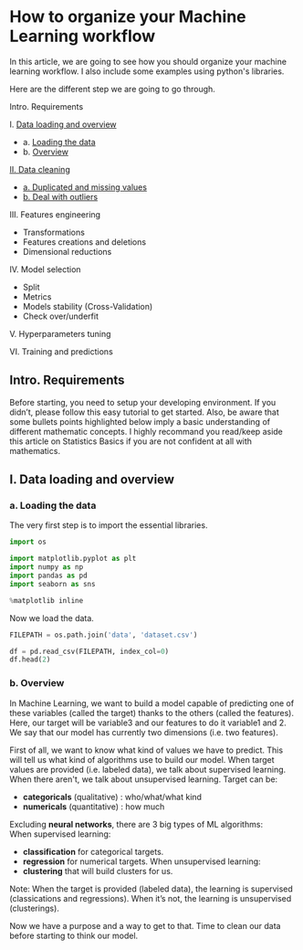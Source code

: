 # How to organize your Machine Learning workflow

In this article, we are going to see how you should organize your machine learning workflow. I also include some examples using python's libraries.

Here are the different step we are going to go through.

Intro. Requirements

I. [Data loading and overview](#one)
- a. [Loading the data](#one-a)
- b. [Overview](#one-b)

[II. Data cleaning](#two)
- [a. Duplicated and missing values](#two-a)
- [b. Deal with outliers](#two-b)

III. Features engineering  
- Transformations
- Features creations and deletions
- Dimensional reductions

IV. Model selection  
- Split
- Metrics
- Models stability (Cross-Validation)
- Check over/underfit

V. Hyperparameters tuning  

VI. Training and predictions  


## Intro. Requirements

Before starting, you need to setup your developing environment. If you didn’t, please follow this easy tutorial to get started.
Also, be aware that some bullets points highlighted below imply a basic understanding of different mathematic concepts. I highly recommand you read/keep aside this article on Statistics Basics if you are not confident at all with mathematics.


## I. Data loading and overview

### a. Loading the data <a id="one-a"></a>
The very first step is to import the essential libraries.

```python
import os

import matplotlib.pyplot as plt
import numpy as np
import pandas as pd
import seaborn as sns

%matplotlib inline
```

Now we load the data.

```python
FILEPATH = os.path.join('data', 'dataset.csv')

df = pd.read_csv(FILEPATH, index_col=0)
df.head(2)
```

### b. Overview <a id="one-b"></a>

In Machine Learning, we want to build a model capable of predicting one of these variables (called the target) thanks to the others (called the features). Here, our target will be variable3 and our features to do it variable1 and 2. We say that our model has currently two dimensions (i.e. two features).

First of all, we want to know what kind of values we have to predict. This will tell us what kind of algorithms use to build our model. When target values are provided (i.e. labeled data), we talk about supervised learning. When there aren't, we talk about unsupervised learning. Target can be:
- **categoricals** (qualitative) : who/what/what kind  
- **numericals** (quantitative) : how much 

Excluding **neural networks**, there are 3 big types of ML algorithms:  
When supervised learning:  
- **classification** for categorical targets.
- **regression** for numerical targets.
When unsupervised learning:
- **clustering** that will build clusters for us.

Note: When the target is provided (labeled data), the learning is supervised (classications and regressions). When it’s not, the learning is unsupervised (clusterings).

Now we have a purpose and a way to get to that. Time to clean our data before starting to think our model.
